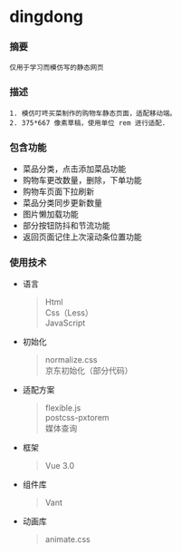 # dingdong

### 摘要
```
仅用于学习而模仿写的静态网页
```

### 描述
```
1. 模仿叮咚买菜制作的购物车静态页面，适配移动端。
2. 375*667 像素草稿，使用单位 rem 进行适配.
```

### 包含功能
* 菜品分类，点击添加菜品功能
* 购物车更改数量，删除，下单功能
* 购物车页面下拉刷新
* 菜品分类同步更新数量
* 图片懒加载功能
* 部分按钮防抖和节流功能
* 返回页面记住上次滚动条位置功能

### 使用技术
* 语言
  > Html  
  > Css（Less）  
  > JavaScript
* 初始化
  > normalize.css  
  > 京东初始化（部分代码）
* 适配方案
  > flexible.js  
  > postcss-pxtorem  
  > 媒体查询
* 框架
  > Vue 3.0
* 组件库
  > Vant
* 动画库
  > animate.css
